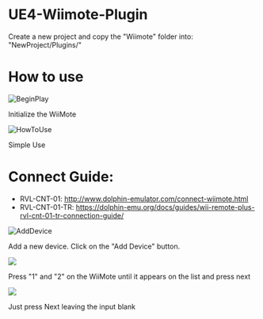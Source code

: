 # UE4-Wiimote-Plugin

Create a new project and copy the "Wiimote" folder into: "NewProject/Plugins/"

# How to use

![BeginPlay](https://raw.githubusercontent.com/Tonire/UE4-Wiimote-Plugin/master/Images/BeginPlay.PNG)

Initialize the WiiMote

![HowToUse](https://raw.githubusercontent.com/Tonire/UE4-Wiimote-Plugin/master/Images/HowToUse.PNG)

Simple Use


# Connect Guide: 
* RVL-CNT-01: http://www.dolphin-emulator.com/connect-wiimote.html
* RVL-CNT-01-TR: https://dolphin-emu.org/docs/guides/wii-remote-plus-rvl-cnt-01-tr-connection-guide/

![AddDevice](https://raw.githubusercontent.com/Tonire/UE4-Wiimote-Plugin/master/Images/AddDevice.PNG)

Add a new device. Click on the "Add Device" button.

![](https://raw.githubusercontent.com/Tonire/UE4-Wiimote-Plugin/master/Images/WiiMoteDevice.PNG)

Press "1" and "2" on the WiiMote until it appears on the list and press next

![](https://raw.githubusercontent.com/Tonire/UE4-Wiimote-Plugin/master/Images/Next.PNG)

Just press Next leaving the input blank
